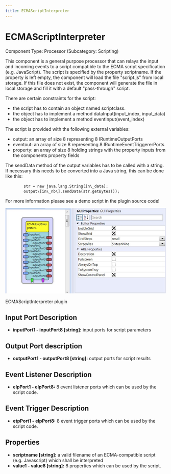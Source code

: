 ```yaml
---
title: ECMAScriptInterpreter
---
```


# ECMAScriptInterpreter

Component Type: Processor (Subcategory: Scripting)

This component is a general purpose processor that can relays the input and incoming events to a script compatible to the ECMA script specification (e.g. JavaScript). The script is specified by the property scriptname. If the property is left empty, the component will load the file "script.js" from local storage. If this file does not exist, the component will generate the file in local storage and fill it with a default "pass-through" script.

There are certain constraints for the script:

*   the script has to contain an object named scriptclass.
*   the object has to implement a method dataInput(input\_index, input\_data)
*   the object has to implement a method eventInput(event\_index)

The script is provided with the following external variables:

*   output: an array of size 8 representing 8 IRuntimeOutputPorts
*   eventout: an array of size 8 representing 8 IRuntimeEventTriggererPorts
*   property: an array of size 8 holding strings with the property inputs from the components property fields

The sendData method of the output variables has to be called with a string. If necessary this needs to be converted into a Java string, this can be done like this:

			str = new java.lang.String(in\_data);
			output\[in\_nb\].sendData(str.getBytes());
		

  
For more information please see a demo script in the plugin source code!  

![Screenshot: ECMAScriptInterpreter plugin](./img/ecmascriptinterpreter.jpg "Screenshot: ECMAScriptInterpreter plugin")

ECMAScriptInterpreter plugin

## Input Port Description

*   **inputPort1 - inputPort8 \[string\]:** input ports for script parameters

## Output Port description

*   **outputPort1 - outputPort8 \[string\]:** output ports for script results

## Event Listener Description

*   **elpPort1 - elpPort8:** 8 event listener ports which can be used by the script code.

## Event Trigger Description

*   **etpPort1 - elpPort8:** 8 event trigger ports which can be used by the script code.

## Properties

*   **scriptname \[string\]:** a valid filename of an ECMA-compatible script (e.g. Javascript) which shall be interpreted
*   **value1 - value8 \[string\]:** 8 properties which can be used by the script.